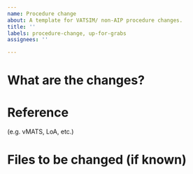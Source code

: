 ```yaml
---
name: Procedure change
about: A template for VATSIM/ non-AIP procedure changes.
title: ''
labels: procedure-change, up-for-grabs
assignees: ''

---
```


# What are the changes?

# Reference
(e.g. vMATS, LoA, etc.)

# Files to be changed (if known)
